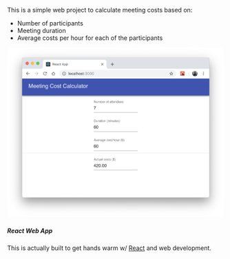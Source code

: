 This is a simple web project to calculate meeting costs based on:

* Number of participants
* Meeting duration
* Average costs per hour for each of the participants

![Overview](/doc/screenshot-overview.png)

##### React Web App
This is actually built to get hands warm w/ [React](https://github.com/facebook/react) and web development.

